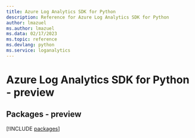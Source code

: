 ```yaml
---
title: Azure Log Analytics SDK for Python
description: Reference for Azure Log Analytics SDK for Python
author: lmazuel
ms.author: lmazuel
ms.data: 02/17/2023
ms.topic: reference
ms.devlang: python
ms.service: loganalytics
---
```

# Azure Log Analytics SDK for Python - preview
## Packages - preview
[!INCLUDE [packages](log-analytics-index.md)]